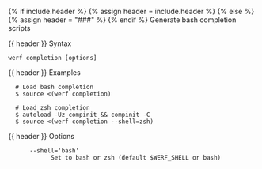 {% if include.header %}
{% assign header = include.header %}
{% else %}
{% assign header = "###" %}
{% endif %}
Generate bash completion scripts

{{ header }} Syntax

```shell
werf completion [options]
```

{{ header }} Examples

```shell
  # Load bash completion
  $ source <(werf completion)

  # Load zsh completion
  $ autoload -Uz compinit && compinit -C
  $ source <(werf completion --shell=zsh)
```

{{ header }} Options

```shell
      --shell='bash'
            Set to bash or zsh (default $WERF_SHELL or bash)
```


